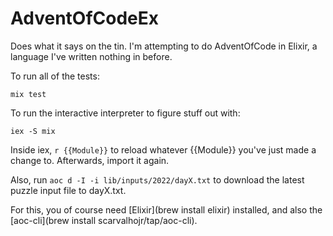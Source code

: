 # AdventOfCodeEx

Does what it says on the tin. I'm attempting to do AdventOfCode in Elixir, a language I've written nothing in before.

To run all of the tests:

`mix test`

To run the interactive interpreter to figure stuff out with:

`iex -S mix`

Inside iex, `r {{Module}}` to reload whatever {{Module}} you've just made a change to. Afterwards, import it again.


Also, run `aoc d -I -i lib/inputs/2022/dayX.txt` to download the latest puzzle input file to dayX.txt. 

For this, you of course need [Elixir](brew install elixir) installed, and also the [aoc-cli](brew install scarvalhojr/tap/aoc-cli).
